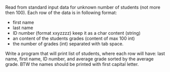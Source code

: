 Read from standard input data for unknown number of students (not more then 100). Each row of the data is in following format:
- first name
- last name
- ID number (format xxyzzzz) keep it as a char content (string)
- an content of the students grades (content of max 100 int)
- the number of grades (int)
separated with tab space.

Write a program that will print list of students, where each row will have: last name, first name, ID number, and average grade sorted by the average grade. BTW the names should be printed with first capital letter.